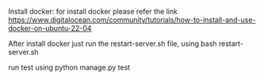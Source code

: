 Install docker: for install docker please refer the link https://www.digitalocean.com/community/tutorials/how-to-install-and-use-docker-on-ubuntu-22-04

After install docker just run the restart-server.sh file, using bash restart-server.sh

run test using python manage.py test 

